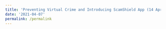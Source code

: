 ```yaml
---
title: 'Preventing Virtual Crime and Introducing ScamShield App (14 Apr, 3pm - 4pm)'
date: '2021-04-07'
permalink: /permalink
---
```



